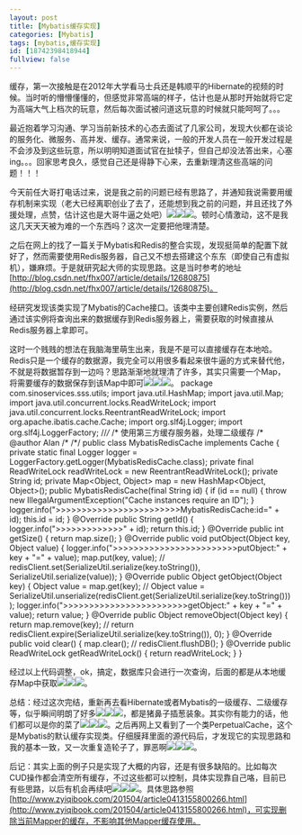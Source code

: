 ```yaml
---
layout: post
title: [Mybatis缓存实现]
categories: [Mybatis]
tags: [mybatis,缓存实现]
id: [18742398418944]
fullview: false
---
```

缓存，第一次接触是在2012年大学看马士兵还是韩顺平的Hibernate的视频的时候。当时听的懵懵懂懂的，但感觉非常高端的样子，估计也是从那时开始就将它定为高端大气上档次的玩意，然后每次面试被问道这玩意的时候就只能呵呵了。。。

最近抱着学习沟通、学习当前新技术的心态去面试了几家公司，发现大伙都在谈论的服务化、微服务、高并发、缓存。通常来说，一般的开发人员在一般开发过程是不会涉及到这些玩意，所以明明知道面试官在扯犊子，但自己却没法答出来，心塞ing。。。回家思考良久，感觉自己还是得静下心来，去重新理清这些高端的问题！！！

今天前任大哥打电话过来，说是我之前的问题已经有思路了，并通知我说需要用缓存机制来实现（老大已经离职创业了去了，还能想到我之前的问题，并且还找了外援处理，点赞，估计这也是大哥牛逼之处吧）![](http://img.baidu.com/hi/jx2/j_0003.gif)![](http://img.baidu.com/hi/jx2/j_0003.gif)![](http://img.baidu.com/hi/jx2/j_0003.gif)。顿时心情激动，这不是我这几天天天被为难的一个东西吗？这次一定要把他理清楚。

之后在网上的找了一篇关于Mybatis和Redis的整合实现，发现挺简单的配置下就好了，然而需要使用Redis服务器，自己又不想去搭建这个东东（即使自己有虚拟机），嫌麻烦。于是就研究起大师的实现思路。这是当时参考的地址[http://blog.csdn.net/fhx007/article/details/12680875](http://blog.csdn.net/fhx007/article/details/12680875)。

经研究发现该类实现了Mybatis的Cache接口。该类中主要创建Redis实例，然后通过该实例将查询出来的数据缓存到Redis服务器上，需要获取的时候直接从Redis服务器上拿即可。

这时一个贱贱的想法在我脑海里萌生出来，我是不是可以直接缓存在本地哈。Redis只是一个缓存的数据源，我完全可以用很多看起来很牛逼的方式来替代他，不就是将数据暂存到一边吗？思路渐渐地就理清了许多，其实只需要一个Map，将需要缓存的数据保存到该Map中即可![](http://img.baidu.com/hi/jx2/j_0028.gif)![](http://img.baidu.com/hi/jx2/j_0028.gif)![](http://img.baidu.com/hi/jx2/j_0028.gif)。
package com.sinoservices.sss.utils; import java.util.HashMap; import java.util.Map; import java.util.concurrent.locks.ReadWriteLock; import java.util.concurrent.locks.ReentrantReadWriteLock; import org.apache.ibatis.cache.Cache; import org.slf4j.Logger; import org.slf4j.LoggerFactory; //*/* /* 使用第三方缓存服务器，处理二级缓存 /* @author Alan /* /*/ public class MybatisRedisCache implements Cache { private static final Logger logger = LoggerFactory.getLogger(MybatisRedisCache.class); private final ReadWriteLock readWriteLock = new ReentrantReadWriteLock(); private String id; private Map<Object, Object> map = new HashMap<Object, Object>(); public MybatisRedisCache(final String id) { if (id == null) { throw new IllegalArgumentException("Cache instances require an ID"); } logger.info(">>>>>>>>>>>>>>>>>>>>>>>>MybatisRedisCache:id=" + id); this.id = id; } @Override public String getId() { logger.info(">>>>>>>>>>>>>" + id); return this.id; } @Override public int getSize() { return map.size(); } @Override public void putObject(Object key, Object value) { logger.info(">>>>>>>>>>>>>>>>>>>>>>>>putObject:" + key + "=" + value); map.put(key, value); // redisClient.set(SerializeUtil.serialize(key.toString()), SerializeUtil.serialize(value)); } @Override public Object getObject(Object key) { Object value = map.get(key); // Object value = SerializeUtil.unserialize(redisClient.get(SerializeUtil.serialize(key.toString()))); logger.info(">>>>>>>>>>>>>>>>>>>>>>>>getObject:" + key + "=" + value); return value; } @Override public Object removeObject(Object key) { return map.remove(key); // return redisClient.expire(SerializeUtil.serialize(key.toString()), 0); } @Override public void clear() { map.clear(); // redisClient.flushDB(); } @Override public ReadWriteLock getReadWriteLock() { return readWriteLock; } }

经过以上代码调整，ok，搞定，数据库只会进行一次查询，后面的都是从本地缓存Map中获取![](http://img.baidu.com/hi/jx2/j_0038.gif)![](http://img.baidu.com/hi/jx2/j_0038.gif)![](http://img.baidu.com/hi/jx2/j_0038.gif)。

总结：经过这次完结，重新再去看Hibernate或者Mybatis的一级缓存、二级缓存等，似乎瞬间明朗了好多![](http://img.baidu.com/hi/jx2/j_0083.gif)![](http://img.baidu.com/hi/jx2/j_0083.gif)![](http://img.baidu.com/hi/jx2/j_0083.gif)，都是猪鼻子插葱装象。其实你有能力的话，他们都可以是你的菜了![](http://img.baidu.com/hi/jx2/j_0082.gif)![](http://img.baidu.com/hi/jx2/j_0082.gif)![](http://img.baidu.com/hi/jx2/j_0082.gif)。之后再网上又看到了一个类PerpetualCache，这个是Mybatis的默认缓存实现类。仔细膜拜里面的源代码后，才发现它的实现思路和我的基本一致，又一次重复造轮子了，罪恶啊![](http://img.baidu.com/hi/jx2/j_0016.gif)![](http://img.baidu.com/hi/jx2/j_0016.gif)![](http://img.baidu.com/hi/jx2/j_0016.gif)。

后记：其实上面的例子只是实现了大概的内容，还是有很多缺陷的。比如每次CUD操作都会清空所有缓存，不过这些都可以控制，具体实现靠自己咯，目前已有些思路，以后有机会再续吧![](http://img.baidu.com/hi/jx2/j_0019.gif)![](http://img.baidu.com/hi/jx2/j_0019.gif)![](http://img.baidu.com/hi/jx2/j_0019.gif)。具体思路参照[http://www.zyiqibook.com/201504/article0413155800266.html](http://www.zyiqibook.com/201504/article0413155800266.html)，可实现删除当前Mapper的缓存，不影响其他Mapper缓存使用。
